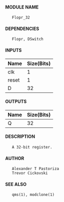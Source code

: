 #### MODULE NAME
       Flopr_32

#### DEPENDENCIES
       Flopr, DSwitch

#### INPUTS
Name  | Size(Bits)
------|------------
clk  |     1      
reset |     1      
D   |     32     

#### OUTPUTS
Name | Size(Bits)
-----|------------
Q   |     32     

#### DESCRIPTION
       A 32-bit register.

#### AUTHOR
       Alexander T Pastoriza
       Trevor Cickovski

#### SEE ALSO
       qms(1), modclone(1)
